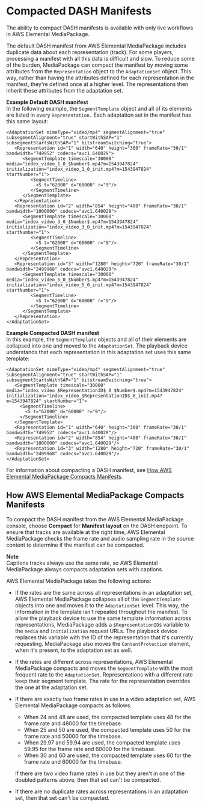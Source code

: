 # Compacted DASH Manifests<a name="compacted"></a>

The ability to compact DASH manifests is available with only live workflows in AWS Elemental MediaPackage\.

The default DASH manifest from AWS Elemental MediaPackage includes duplicate data about each representation \(track\)\. For some players, processing a manifest with all this data is difficult and slow\. To reduce some of the burden, MediaPackage can compact the manifest by moving some attributes from the `Representation` object to the `AdaptationSet` object\. This way, rather than having the attributes defined for each representation in the manifest, they're defined once at a higher level\. The representations then inherit these attributes from the adaptation set\.

**Example Default DASH manifest**  
In the following example, the `SegmentTemplate` object and all of its elements are listed in every `Representation.` Each adaptation set in the manifest has this same layout:  

```
<AdaptationSet mimeType="video/mp4" segmentAlignment="true" subsegmentAlignment="true" startWithSAP="1" subsegmentStartsWithSAP="1" bitstreamSwitching="true">
   <Representation id="1" width="640" height="360" frameRate="30/1" bandwidth="749952" codecs="avc1.640029">
      <SegmentTemplate timescale="30000" media="index_video_1_0_$Number$.mp4?m=1543947824" initialization="index_video_1_0_init.mp4?m=1543947824" startNumber="1">
         <SegmentTimeline>
           <S t="62000" d="60000" r="9"/>
         </SegmentTimeline>
      </SegmentTemplate>
   </Representation>
   <Representation id="2" width="854" height="480" frameRate="30/1" bandwidth="1000000" codecs="avc1.640029">
      <SegmentTemplate timescale="30000" media="index_video_3_0_$Number$.mp4?m=1543947824" initialization="index_video_3_0_init.mp4?m=1543947824" startNumber="1">
         <SegmentTimeline>
           <S t="62000" d="60000" r="9"/>
         </SegmentTimeline>
      </SegmentTemplate>
   </Representation>
   <Representation id="3" width="1280" height="720" frameRate="30/1" bandwidth="2499968" codecs="avc1.640029">
      <SegmentTemplate timescale="30000" media="index_video_5_0_$Number$.mp4?m=1543947824" initialization="index_video_5_0_init.mp4?m=1543947824" startNumber="1">
         <SegmentTimeline>
           <S t="62000" d="60000" r="9"/>
         </SegmentTimeline>
      </SegmentTemplate>
   </Representation>
</AdaptationSet>
```

**Example Compacted DASH manifest**  
In this example, the `SegmentTemplate` objects and all of their elements are collapsed into one and moved to the `AdaptationSet`\. The playback device understands that each representation in this adaptation set uses this same template:  

```
<AdaptationSet mimeType="video/mp4" segmentAlignment="true" subsegmentAlignment="true" startWithSAP="1" subsegmentStartsWithSAP="1" bitstreamSwitching="true">
   <SegmentTemplate timescale="30000" media="index_video_$RepresentationID$_0_$Number$.mp4?m=1543947824" initialization="index_video_$RepresentationID$_0_init.mp4?m=1543947824" startNumber="1">
     <SegmentTimeline>
       <S t="62000" d="60000" r="9"/>
     </SegmentTimeline>
   </SegmentTemplate>
   <Representation id="1" width="640" height="360" frameRate="30/1" bandwidth="749952" codecs="avc1.640029"/>
   <Representation id="2" width="854" height="480" frameRate="30/1" bandwidth="1000000" codecs="avc1.640029"/>
   <Representation id="3" width="1280" height="720" frameRate="30/1" bandwidth="2499968" codecs="avc1.640029"/>
</AdaptationSet>
```

 For information about compacting a DASH manifest, see [How AWS Elemental MediaPackage Compacts Manifests](#how-cpact-works)\.

## How AWS Elemental MediaPackage Compacts Manifests<a name="how-cpact-works"></a>

To compact the DASH manifest from the AWS Elemental MediaPackage console, choose **Compact** for **Manifest layout** on the DASH endpoint\. To ensure that tracks are available at the right time, AWS Elemental MediaPackage checks the frame rate and audio sampling rate in the source content to determine if the manifest can be compacted\.

**Note**  
Captions tracks always use the same rate, so AWS Elemental MediaPackage always compacts adaptation sets with captions\.

AWS Elemental MediaPackage takes the following actions:
+ If the rates are the same across all representations in an adaptation set, AWS Elemental MediaPackage collapses all of the `SegmentTemplate` objects into one and moves it to the `AdaptationSet` level\. This way, the information in the template isn't repeated throughout the manifest\. To allow the playback device to use the same template information across representations, MediaPackage adds a `$RepresentationID$` variable to the `media` and `initialization` request URLs\. The playback device replaces this variable with the ID of the representation that it's currently requesting\. MediaPackage also moves the `ContentProtection` element, when it's present, to the adaptation set as well\.
+ If the rates are different across representations, AWS Elemental MediaPackage compacts and moves the `SegmentTemplate` with the most frequent rate to the `AdaptationSet`\. Representations with a different rate keep their segment template\. The rate for the representation overrides the one at the adaptation set\.
+ If there are exactly two frame rates in use in a video adaptation set, AWS Elemental MediaPackage compacts as follows:
  + When 24 and 48 are used, the compacted template uses 48 for the frame rate and 48000 for the timebase\.
  + When 25 and 50 are used, the compacted template uses 50 for the frame rate and 50000 for the timebase\.
  + When 29\.97 and 59\.94 are used, the compacted template uses 59\.95 for the frame rate and 60000 for the timebase\.
  + When 30 and 60 are used, the compacted template uses 60 for the frame rate and 60000 for the timebase\.

  If there are two video frame rates in use but they aren't in one of the doubled patterns above, then that set can't be compacted\.
+ If there are no duplicate rates across representations in an adaptation set, then that set can't be compacted\.